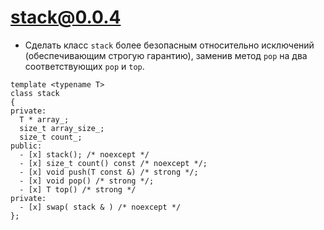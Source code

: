 # stack@0.0.4

- Сделать класс `stack` более безопасным относительно исключений (обеспечивающим строгую гарантию), заменив метод `pop` на два соответствующих `pop` и `top`.
```
template <typename T>
class stack
{
private:
  T * array_;
  size_t array_size_;
  size_t count_;
public:
  - [x] stack(); /* noexcept */
  - [x] size_t count() const /* noexcept */;
  - [x] void push(T const &) /* strong */;
  - [x] void pop() /* strong */;
  - [x] T top() /* strong */
private:
  - [x] swap( stack & ) /* noexcept */
};
```
